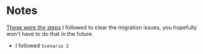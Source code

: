 # Notes

[These were the steps](https://simpleisbetterthancomplex.com/tutorial/2016/07/26/how-to-reset-migrations.html) I followed to clear the migration issues, you hopefully won't have to do that in the future.

* I followed `Scenario 2`

